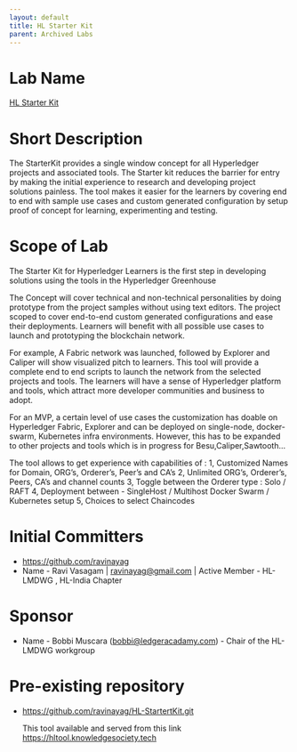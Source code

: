 ```yaml
---
layout: default
title: HL Starter Kit
parent: Archived Labs
---
```


# Lab Name
[HL Starter Kit](https://github.com/hyperledger-labs/HL-StarterKit)

# Short Description

The StarterKit provides a single window concept for all Hyperledger projects and associated tools. The Starter kit reduces the barrier for entry by making the initial experience to research and developing project solutions painless. The tool makes it easier for the learners by covering end to end  with sample use cases and custom generated configuration by setup proof of concept for learning, experimenting and testing.


# Scope of Lab

The Starter Kit for Hyperledger Learners is the first step in developing solutions using the tools in the Hyperledger Greenhouse

The Concept will cover technical and non-technical personalities by doing prototype from the project samples without using text editors. The project scoped to cover end-to-end custom generated configurations and ease their deployments. Learners will benefit with all possible use cases to launch and prototyping the blockchain network.

For example, A Fabric network was launched, followed by Explorer and Caliper will show visualized pitch to learners.
This tool will provide a complete end to end scripts to launch the network from the selected projects and tools. The learners will have a sense of Hyperledger platform and tools, which attract more developer communities and business to adopt.

For an MVP, a certain level of use cases the customization has doable on Hyperledger Fabric, Explorer and can be deployed on single-node, docker-swarm, Kubernetes infra environments. However, this has to be expanded to other projects and tools which is in progress for Besu,Caliper,Sawtooth...

The tool allows to get experience with capabilities of :
 1, Customized Names for Domain, ORG’s, Orderer’s, Peer’s and CA’s
 2, Unlimited ORG’s, Orderer’s, Peers, CA’s  and channel  counts
 3, Toggle between the Orderer type : Solo  / RAFT
 4, Deployment between - SingleHost / Multihost Docker Swarm / Kubernetes setup
 5, Choices to select Chaincodes


# Initial Committers

- https://github.com/ravinayag
- Name - Ravi Vasagam | ravinayag@gmail.com | Active Member - HL-LMDWG , HL-India Chapter 

# Sponsor

- Name - Bobbi Muscara (bobbi@ledgeracadamy.com) - Chair of the HL-LMDWG workgroup

# Pre-existing repository

- https://github.com/ravinayag/HL-StartertKit.git

   This tool available and served from this link https://hltool.knowledgesociety.tech
